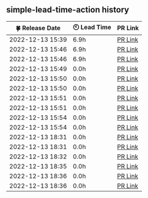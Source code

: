 ## simple-lead-time-action history


| :four_leaf_clover: Release Date | :clock10: Lead Time | PR Link |
| ---- | ---- | ---- |
| 2022-12-13 15:39 | 6.9h | [PR Link](https://github.com/d-kanai/simple-lead-time-action/pull/4) |
| 2022-12-13 15:46 | 6.9h | [PR Link](https://github.com/d-kanai/simple-lead-time-action/pull/4) |
| 2022-12-13 15:46 | 6.9h | [PR Link](https://github.com/d-kanai/simple-lead-time-action/pull/4) |
| 2022-12-13 15:49 | 0.0h | [PR Link](https://github.com/d-kanai/simple-lead-time-action/pull/6) |
| 2022-12-13 15:50 | 0.0h | [PR Link](https://github.com/d-kanai/simple-lead-time-action/pull/6) |
| 2022-12-13 15:50 | 0.0h | [PR Link](https://github.com/d-kanai/simple-lead-time-action/pull/6) |
| 2022-12-13 15:51 | 0.0h | [PR Link](https://github.com/d-kanai/simple-lead-time-action/pull/6) |
| 2022-12-13 15:51 | 0.0h | [PR Link](https://github.com/d-kanai/simple-lead-time-action/pull/6) |
| 2022-12-13 15:54 | 0.0h | [PR Link](https://github.com/d-kanai/simple-lead-time-action/pull/7) |
| 2022-12-13 15:54 | 0.0h | [PR Link](https://github.com/d-kanai/simple-lead-time-action/pull/7) |
| 2022-12-13 18:31 | 0.0h | [PR Link](https://github.com/d-kanai/simple-lead-time-action/pull/7) |
| 2022-12-13 18:31 | 0.0h | [PR Link](https://github.com/d-kanai/simple-lead-time-action/pull/7) |
| 2022-12-13 18:32 | 0.0h | [PR Link](https://github.com/d-kanai/simple-lead-time-action/pull/7) |
| 2022-12-13 18:35 | 0.0h | [PR Link](https://github.com/d-kanai/simple-lead-time-action/pull/7) |
| 2022-12-13 18:36 | 0.0h | [PR Link](https://github.com/d-kanai/simple-lead-time-action/pull/7) |
| 2022-12-13 18:36 | 0.0h | [PR Link](https://github.com/d-kanai/simple-lead-time-action/pull/7) |
